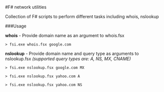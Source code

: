 #F# network utilities


Collection of F# scripts to perform different tasks including whois, nslookup

###Usage

**whois** - Provide domain name as an argument to whois.fsx

`> fsi.exe whois.fsx google.com`

**nslookup** - Provide domain name and query type as arguments to nslookup.fsx *(supported query types are: A, NS, MX, CNAME)*

`> fsi.exe nslookup.fsx google.com MX`

`> fsi.exe nslookup.fsx yahoo.com A`

`> fsi.exe nslookup.fsx yahoo.com NS`




